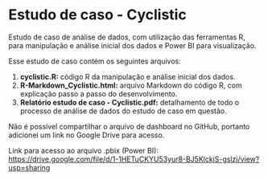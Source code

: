 # Estudo de caso - Cyclistic
 Estudo de caso de análise de dados, com utilização das ferramentas R, para manipulação e análise inicial dos dados e Power BI para visualização.
 
 Esse estudo de caso contém os seguintes arquivos:
   1. **cyclistic.R:** código R da manipulação e análise inicial dos dados.
   2. **R-Markdown_Cyclistic.html:** arquivo Markdown do código R, com explicação passo a passo do desenvolvimento.
   3. **Relatório estudo de caso - Cyclistic.pdf:** detalhamento de todo o processo de análise de dados do estudo de caso em questão.
   
Não é possível compartilhar o arquivo de dashboard no GitHub, portanto adicionei um link no Google Drive para acesso.

Link para acesso ao arquivo .pbix (Power BI): https://drive.google.com/file/d/1-1HETuCKYU53yur8-BJ5KlckjS-gslzj/view?usp=sharing
